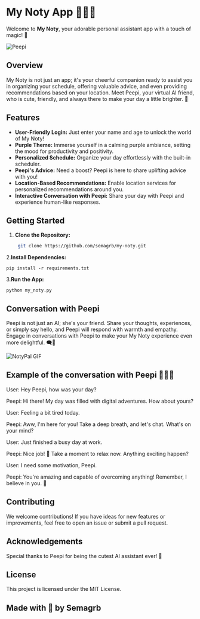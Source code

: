 # My Noty App 💜🌆🔮

Welcome to **My Noty**, your adorable personal assistant app with a touch of magic! 🚀

![Peepi](https://media1.tenor.com/m/Vi1DN-M7FmUAAAAC/cute-anime-anime-girl.gif)

## Overview

My Noty is not just an app; it's your cheerful companion ready to assist you in organizing your schedule, offering valuable advice, and even providing recommendations based on your location. Meet Peepi, your virtual AI friend, who is cute, friendly, and always there to make your day a little brighter. 🌟

## Features

- **User-Friendly Login:** Just enter your name and age to unlock the world of My Noty!
- **Purple Theme:** Immerse yourself in a calming purple ambiance, setting the mood for productivity and positivity.
- **Personalized Schedule:** Organize your day effortlessly with the built-in scheduler.
- **Peepi's Advice:** Need a boost? Peepi is here to share uplifting advice with you!
- **Location-Based Recommendations:** Enable location services for personalized recommendations around you.
- **Interactive Conversation with Peepi:** Share your day with Peepi and experience human-like responses.

## Getting Started

1. **Clone the Repository:**
   ```bash
    git clone https://github.com/semagrb/my-noty.git
2.**Install Dependencies:**

    pip install -r requirements.txt

3.**Run the App:**

    python my_noty.py


## Conversation with Peepi

Peepi is not just an AI; she's your friend. Share your thoughts, experiences, or simply say hello, and Peepi will respond with warmth and empathy. Engage in conversations with Peepi to make your My Noty experience even more delightful. 🗨️💬


![NotyPal GIF](https://media1.tenor.com/m/DXStnkNVGt8AAAAC/anime-anime-girl.gif)

## Example of the conversation with Peepi 👻😈👾

User: Hey Peepi, how was your day?

Peepi: Hi there! My day was filled with digital adventures. How about yours?

User: Feeling a bit tired today.

Peepi: Aww, I'm here for you! Take a deep breath, and let's chat. What's on your mind?

User: Just finished a busy day at work.

Peepi: Nice job! 🌟 Take a moment to relax now. Anything exciting happen?

User: I need some motivation, Peepi.

Peepi: You're amazing and capable of overcoming anything! Remember, I believe in you. 💜


## Contributing

We welcome contributions! If you have ideas for new features or improvements, feel free to open an issue or submit a pull request.

## Acknowledgements

Special thanks to Peepi for being the cutest AI assistant ever! 🐾

## License

This project is licensed under the MIT License.



## **Made with 💜 by Semagrb**
